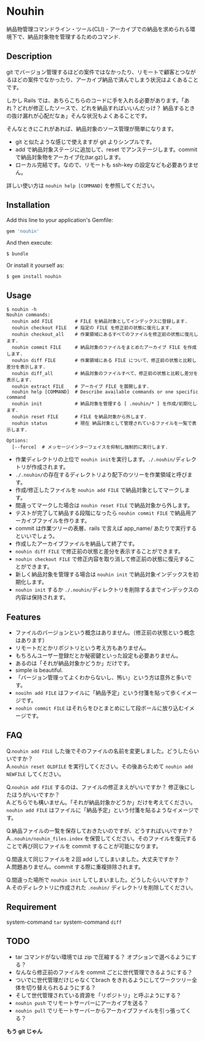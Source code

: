 # Nouhin

納品物管理コマンドライン・ツール(CLI) - アーカイブでの納品を求められる環境下で、納品対象物を管理するためのコマンド.


## Description

git でバージョン管理するほどの案件ではなかったり、リモートで顧客とつながるほどの案件でなかったり、アーカイブ納品で済んでしまう状況はよくあることです。

しかし Rails では、あちらこちらのコードに手を入れる必要があります。「あれ？どれが修正したソースで、どれを納品すればいいんだっけ？ 納品するときの抜け漏れが心配だなぁ」そんな状況もよくあることです。

そんなときにこれがあれば、納品対象のソース管理が簡単になります。

* git と似たような感じで使えますが git よりシンプルです。
* add で納品対象ステージに追加して、reset でアンステージします。commit で納品対象物をアーカイブ化(tar.gz)します。
* ローカル完結です。なので、リモートも ssh-key の設定なども必要ありません。


詳しい使い方は `nouhin help [COMMAND]` を参照してください。


## Installation

Add this line to your application's Gemfile:

```ruby
gem 'nouhin'
```

And then execute:

    $ bundle

Or install it yourself as:

    $ gem install nouhin


## Usage

    $ nouhin -h
    Nouhin commands:
      nouhin add FILE        # FILE を納品対象としてインデックスに登録します.
      nouhin checkout FILE   # 指定の FILE を修正前の状態に復元します.
      nouhin checkout_all    # 作業領域にあるすべてのファイルを修正前の状態に復元します.
      nouhin commit FILE     # 納品対象のファイルをまとめたアーカイブ FILE を作成します.
      nouhin diff FILE       # 作業領域にある FILE について、修正前の状態と比較し差分を表示します.
      nouhin diff_all        # 納品対象のファイルすべて、修正前の状態と比較し差分を表示します.
      nouhin extract FILE    # アーカイブ FILE を展開します.
      nouhin help [COMMAND]  # Describe available commands or one specific command
      nouhin init            # 納品対象を管理する [ .nouhin/* ] を作成/初期化します.
      nouhin reset FILE      # FILE を納品対象から外します.
      nouhin status          # 現在 納品対象として管理されているファイルを一覧で表示します.
    
    Options:
      [--force]  # メッセージインターフェイスを抑制し強制的に実行します.


* 作業ディレクトリの上位で `nouhin init`を実行します。`./.nouhin/`ディレクトリが作成されます。
* `./.nouhin/`の存在するディレクトリより配下のツリーを作業領域と呼びます。
* 作成/修正したファイルを `nouhin add FILE` で納品対象としてマークします。
* 間違ってマークした場合は `nouhin reset FILE` で納品対象から外します。
* テストが完了して納品する段階になったら `nouhin commit FILE` で納品用アーカイブファイルを作ります。
* commit は作業ツリーの表層、rails で言えば app_name/ あたりで実行するといいでしょう。
* 作成したアーカイブファイルを納品して終了です。
* `nouhin diff FILE` で修正前の状態と差分を表示することができます。
* `nouhin checkout FILE` で修正内容を取り消して修正前の状態に復元することができます。
* 新しく納品対象を管理する場合は `nouhin init` で納品対象インデックスを初期化します。
* `nouhin init` するか `./.nouhin/`ディレクトリを削除するまでインデックスの内容は保持されます。


## Features

* ファイルのバージョンという概念はありません。（修正前の状態という概念はあります）
* リモートだとかリポジトリという考え方もありません。
* もちろんユーザー登録だとか秘密鍵といった設定も必要ありません。
* あるのは「それが納品対象かどうか」だけです。
* simple is beautiful.
* 「バージョン管理ってよくわからないし、怖い」という方は意外と多いです。
* `nouihn add FILE` はファイルに「納品予定」という付箋を貼って歩くイメージです。
* `nouhin commit FILE` はそれらをひとまとめにして段ボールに放り込むイメージです。


## FAQ
Q.`nouhin add FILE` した後でそのファイルの名前を変更しました。どうしたらいいですか？  
A.`nouhin reset OLDFILE` を実行してください。その後あらためて `nouhin add NEWFILE` してください。


Q.`nouhin add FILE` するのは、ファイルの修正まえがいいですか？ 修正後にしたほうがいいですか？  
A.どちらでも構いません。「それが納品対象かどうか」だけを考えてください。`nouhin add FILE` はファイルに「納品予定」という付箋を貼るようなイメージです。


Q.納品ファイルの一覧を保存しておきたいのですが、どうすればいいですか？  
A.`.nouhin/nouhin_files.index` を保管してください。そのファイルを復元することで再び同じファイルを commit することが可能になります。


Q.間違えて同じファイルを２回 add してしまいました。大丈夫ですか？  
A.問題ありません。commit する際に重複排除されます。


Q.間違った場所で `nouhin init` してしまいました。どうしたらいいですか？  
A.そのディレクトリに作成された `.nouhin/` ディレクトリを削除してください。


## Requirement
system-command `tar`
system-command `diff`


## TODO
* tar コマンドがない環境では zip で圧縮する？ オプションで選べるようにする？
* なんなら修正前のファイルを commit ごとに世代管理できるようにする？
* ついでに世代管理だけじゃなくてbrach をきれるようにしてワークツリー全体を切り替えられるようにする？
* そして世代管理されている資源を「リポジトリ」と呼ぶようにする？
* `nouhin push` でリモートサーバーにアーカイブを送る？
* `nouhin pull` でリモートサーバーからアーカイブファイルを引っ張ってくる？ 

**もう git じゃん**
